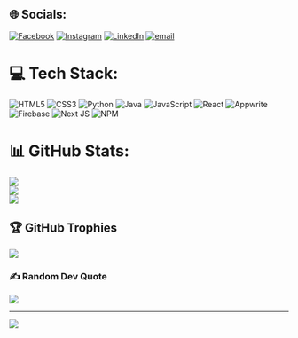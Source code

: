 
## 🌐 Socials:
[![Facebook](https://img.shields.io/badge/Facebook-%231877F2.svg?logo=Facebook&logoColor=white)](https://facebook.com/parithitkm.7) [![Instagram](https://img.shields.io/badge/Instagram-%23E4405F.svg?logo=Instagram&logoColor=white)](https://instagram.com/_.i_am_pxrithx._) [![LinkedIn](https://img.shields.io/badge/LinkedIn-%230077B5.svg?logo=linkedin&logoColor=white)](https://linkedin.com/in/paridhi-r) [![email](https://img.shields.io/badge/Email-D14836?logo=gmail&logoColor=white)](mailto:paridhijmps@gmail.com) 

# 💻 Tech Stack:
![HTML5](https://img.shields.io/badge/html5-%23E34F26.svg?style=for-the-badge&logo=html5&logoColor=white) ![CSS3](https://img.shields.io/badge/css3-%231572B6.svg?style=for-the-badge&logo=css3&logoColor=white) ![Python](https://img.shields.io/badge/python-3670A0?style=for-the-badge&logo=python&logoColor=ffdd54) ![Java](https://img.shields.io/badge/java-%23ED8B00.svg?style=for-the-badge&logo=openjdk&logoColor=white) ![JavaScript](https://img.shields.io/badge/javascript-%23323330.svg?style=for-the-badge&logo=javascript&logoColor=%23F7DF1E) ![React](https://img.shields.io/badge/react-%2320232a.svg?style=for-the-badge&logo=react&logoColor=%2361DAFB) ![Appwrite](https://img.shields.io/badge/Appwrite-%23FD366E.svg?style=for-the-badge&logo=appwrite&logoColor=white) ![Firebase](https://img.shields.io/badge/firebase-a08021?style=for-the-badge&logo=firebase&logoColor=ffcd34) ![Next JS](https://img.shields.io/badge/Next-black?style=for-the-badge&logo=next.js&logoColor=white) ![NPM](https://img.shields.io/badge/NPM-%23CB3837.svg?style=for-the-badge&logo=npm&logoColor=white)
# 📊 GitHub Stats:
![](https://github-readme-stats.vercel.app/api?username=ParidhiITPro&theme=dark&hide_border=false&include_all_commits=false&count_private=false)<br/>
![](https://nirzak-streak-stats.vercel.app/?user=ParidhiITPro&theme=dark&hide_border=false)<br/>
![](https://github-readme-stats.vercel.app/api/top-langs/?username=ParidhiITPro&theme=dark&hide_border=false&include_all_commits=false&count_private=false&layout=compact)

## 🏆 GitHub Trophies
![](https://github-profile-trophy.vercel.app/?username=ParidhiITPro&theme=radical&no-frame=false&no-bg=true&margin-w=4)

### ✍️ Random Dev Quote
![](https://quotes-github-readme.vercel.app/api?type=horizontal&theme=radical)

---
[![](https://visitcount.itsvg.in/api?id=ParidhiITPro&icon=0&color=0)](https://visitcount.itsvg.in)

<!-- Proudly created with GPRM ( https://gprm.itsvg.in ) -->
